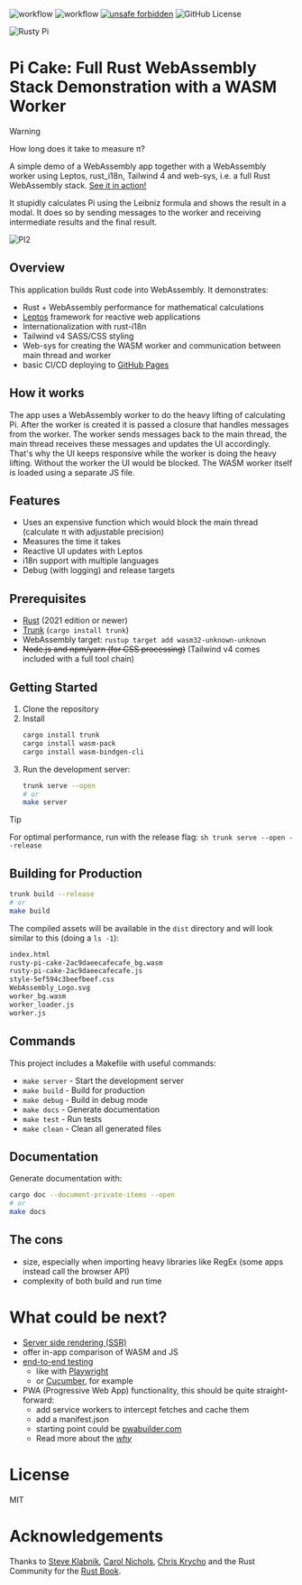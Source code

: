 ![workflow](https://github.com/duke-m/rusty-pi-cake/actions/workflows/build_and_deploy_to_pages.yml/badge.svg) ![workflow](https://github.com/duke-m/rusty-pi-cake/actions/workflows/security-audit.yml/badge.svg) [![unsafe forbidden](https://img.shields.io/badge/unsafe-forbidden-success.svg)](https://github.com/rust-secure-code/safety-dance/) ![GitHub License](https://img.shields.io/github/license/duke-m/rusty-pi-cake)

![Rusty Pi](https://github.com/user-attachments/assets/64240465-e471-4637-a17e-6cbb64eaafe1)
# Pi Cake: Full Rust WebAssembly Stack Demonstration with a WASM Worker

> [!WARNING]
> How long does it take to measure &pi;?

A simple demo of a WebAssembly app together with a WebAssembly worker using Leptos, rust_i18n,
Tailwind 4 and web-sys, i.e. a full Rust WebAssembly stack. [See it in action!](https://duke-m.github.io/rusty-pi-cake/)

It stupidly calculates Pi using the Leibniz formula and shows the result in a modal.
It does so by sending messages to the worker and receiving intermediate results and the final result.

![PI2](https://github.com/user-attachments/assets/b65edb14-e910-4713-83a5-6920bf84b898)

## Overview

This application builds Rust code into WebAssembly. It demonstrates:

- Rust + WebAssembly performance for mathematical calculations
- [Leptos](https://github.com/leptos-rs/leptos) framework for reactive web applications
- Internationalization with rust-i18n
- Tailwind v4 SASS/CSS styling
- Web-sys for creating the WASM worker and communication between main thread and worker
- basic CI/CD deploying to [GitHub Pages](https://duke-m.github.io/rusty-pi-cake/)

## How it works

The app uses a WebAssembly worker to do the heavy lifting of calculating Pi.
After the worker is created it is passed a closure that handles messages from the worker.
The worker sends messages back to the main thread, the main thread receives these messages and updates the UI accordingly.
That's why the UI keeps responsive while the worker is doing the heavy lifting.
Without the worker the UI would be blocked.
The WASM worker itself is loaded using a separate JS file.

## Features

- Uses an expensive function which would block the main thread (calculate &pi; with adjustable precision)
- Measures the time it takes
- Reactive UI updates with Leptos
- i18n support with multiple languages
- Debug (with logging) and release targets

## Prerequisites

- [Rust](https://www.rust-lang.org/tools/install) (2021 edition or newer)
- [Trunk](https://trunkrs.dev/) (`cargo install trunk`)
- WebAssembly target: `rustup target add wasm32-unknown-unknown`
- ~~Node.js and npm/yarn (for CSS processing)~~ (Tailwind v4 comes included with a full tool chain)

## Getting Started

1. Clone the repository
2. Install
   ```sh
   cargo install trunk
   cargo install wasm-pack
   cargo install wasm-bindgen-cli
   ```` 
3. Run the development server:
   ```sh
   trunk serve --open
   # or
   make server
   ```

> [!TIP]
> For optimal performance, run with the release flag:
`sh trunk serve --open --release`

## Building for Production

```sh
trunk build --release
# or
make build
```

The compiled assets will be available in the `dist` directory and will look similar to this (doing a `ls -1`):
```sh
index.html
rusty-pi-cake-2ac9daeecafecafe_bg.wasm
rusty-pi-cake-2ac9daeecafecafe.js
style-5ef594c3beefbeef.css
WebAssembly_Logo.svg
worker_bg.wasm
worker_loader.js
worker.js
```

## Commands

This project includes a Makefile with useful commands:

- `make server` - Start the development server
- `make build` - Build for production
- `make debug` - Build in debug mode
- `make docs` - Generate documentation
- `make test` - Run tests
- `make clean` - Clean all generated files

## Documentation

Generate documentation with:

```sh
cargo doc --document-private-items --open
# or
make docs
```

## The cons

- size, especially when importing heavy libraries like RegEx (some apps instead call the browser API)
- complexity of both build and run time

# What could be next?

- [Server side rendering (SSR)](https://book.leptos.dev/getting_started/index.html)
- offer in-app comparison of WASM and JS
- [end-to-end testing](https://book.leptos.dev/testing.html#2-test-components-with-end-to-end-e2e-testing)
  - like with [Playwright](https://playwright.dev/)
  - or [Cucumber](https://cucumber.io/), for example
- PWA (Progressive Web App) functionality, this should be quite straight-forward:
  - add service workers to intercept fetches and cache them
  - add a manifest.json
  - starting point could be [pwabuilder.com](https://www.pwabuilder.com/)
  - Read more about the [*why*](https://docs.pwabuilder.com/#/home/benefits-of-pwa)

# License

MIT

# Acknowledgements

Thanks to [Steve Klabnik](https://steveklabnik.com/), [Carol Nichols](https://github.com/carols10cents), [Chris Krycho](https://github.com/chriskrycho) and the Rust Community for the [Rust Book](https://doc.rust-lang.org/book/).
